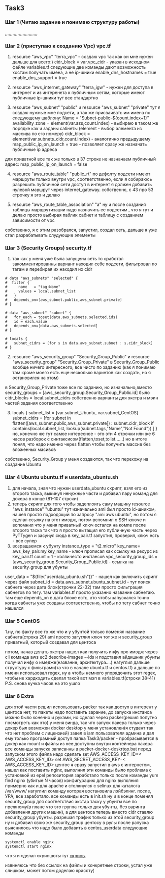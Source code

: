 ## Task3
### Шаг 1 (Читаю задание и понимаю структуру работы)
,,,,,,,,,,,,,,,,,,,,,,,,,,
### Шаг 2 (приступаю к созданию Vpc) vpc.tf
1. resource "aws_vpc" "terra_vpc" - создаю vpc так как он мне нужен дальше для всего:)
  cidr_block = var.vpc_cidr - указан в исходном файле variables.tf
следующие две команды дают возможность хостам получать имена, а не ip-шники
  enable_dns_hostnames = true 
  enable_dns_support   = true

2. resource "aws_internet_gateway" "terra_igw" - нужен для доступа в интернет и из интеренета к публичным сетям, которые имеют публичные ip-шники
тут все стандартно

3. resource "aws_subnet" "public" и resource "aws_subnet" "private"
тут я создаю нужные мне подсети, а так же присваивать им имена по следующему шаблону: Name = "Subnet-public-${count.index+1}"
availability_zone = element(var.azs,count.index) - выбираю в таком же порядке как и заданы сабнеты (element - выбор элемента из массива по его номеру)
cidr_block = element(var.subnets_cidr,count.index) - аналогично предыдущему 
map_public_ip_on_launch = true - позволяет сразу же назначать публичные ip адреса 

для приватной все так же только в 37 строке не назначаем публичный адрес: map_public_ip_on_launch = false

4. resource "aws_route_table" "public_rt"
по дефолту подсети имеют маршруты только внутри vpc, соответственно, если я собираюсь разрешить публичной 
сети доступ в интернет я должен добавить нулевой маршрут через internet_gateway. собственно, с 43 про 53 строчку я это и делаю

5. resource "aws_route_table_association" "a"
ну и после создания таблицы маршрутизации надо назначить ее подсетям , что я тут и делаю
просто выбирая паблик сабнет и таблицу с созданием зависимости от vpc

собственно, я с этим разобрался, запустил, создал сеть, дальше я уже стал разрабатывать слудующие элементы

### Шаг 3 (Security Groups) security.tf
1. так как у меня уже была запущена сеть то сработал закомментированны вариант
находил себе подсети, фильтровал по тагам и перебирая их находил их cidr
``` 
# data "aws_subnets" "selected" {
#  filter {
#     name   = "tag:Name"
#     values = local.subnet_list
#   }
#   depends_on=[aws_subnet.public,aws_subnet.private]
# }

# data "aws_subnet" "subnet" {
#   for_each = toset(data.aws_subnets.selected.ids)
#   id = each.value
#   depends_on=[data.aws_subnets.selected]
# }

# locals {
#   subnet_cidrs = [for s in data.aws_subnet.subnet : s.cidr_block]
# } 
```
2. resource "aws_security_group" "Security_Group_Public" и resource "aws_security_group" "Security_Group_Private"
в Security_Group_Public вообще ничего интересного, все чисто по заданию (как я понимаю там кроме моего есть еще несколько варинтов как создать, но я остановился на этом)

в Security_Group_Private тоже все по заданию, но изначально,вместо security_groups = [aws_security_group.Security_Group_Public.id] 
было cidr_blocks = local.subnet_cidrs собственно варианты для экстра и мэин частей задания соответственно 

3. locals {
  subnet_list = [var.subnet_Ubuntu, var.subnet_CentOS]
  subnet_cidrs = [for subnet in flatten([aws_subnet.public,aws_subnet.private]) : subnet.cidr_block if contains(local.subnet_list, lookup(subnet.tags,"Name","Not Found")) ] 
}
но, конечно же тут самое интересное - это эти 4 строчки или же 6 часов разборок с синтаксисом(flatten,toset,tolist......)
но в итоге понял, что надо именно через flatten чтобы получить массив без вложенных масивов 

собственно, Security_Group у меня создаются, так что перехожу на создание Ubuntu

### Шаг 4 Ubuntu ubuntu.tf и userdata_ubuntu.sh
1. для начала, зная что нужен userdata_ubuntu скрипт, взял его из второго таска, выкинул ненужные части и добавил пару команд для докера в конце (81-107 строки)
2. теперь скрипт для того чтобы задеплоить саму машину
resource "aws_instance" "ubuntu"
тут изначально ami был просто id-шником, нашел просто подходящий по запросу "ami aws ubuntu", но потом я сделал ссылку на этот имэдж, 
потом вспомнил о SSH ключе и вспомнил что у меня приватный ключ остался на компе после второго таска 
так что я просто вытащил его публичную часть через PyTTygen и засунул сюда в key_pair.tf запустил, проверил, ключ есть - все супер
3. возращаемся к убунту instance_type = "t2.micro"
  key_name= aws_key_pair.my.key_name - ключ прописал как ссылку на ресурс из key_pair.tf
  count = 1 - колличесто инстансов 
  vpc_security_group_ids = [aws_security_group.Security_Group_Public.id] - ссылка на security_group для убунты 
  
  user_data = "${file("userdata_ubuntu.sh")}" - нашел как включить скрипт через файл 
  subnet_id = data.aws_subnet.ubuntu_subnet.id - тут поиск сабнета через дата блок(строчки 22-32) 
  там просто фильтрация сабнетов по тегу. там variables.tf просто указанно название сабнетаю. 
  там еще depends_on в дата блоке есть, это чтобы запускался точно когда сабнеты уже созданы 
  соответственно, чтобы по тегу сабнет точно нашелся 
 
 ### Шаг 5 CentOS
 1.ну, по факту все то же что и у убунтой только поменял название сабнета(строка 29) 
 ami просто загуглил 
 ключ тот же 
 и security_group приватный, который создавал для центоса

 потом, начав делать экстра нашел как получить инфу про имэдж через cli
 команда aws ec2 describe-images --ids и подставил айдишник убунты 
 получил инфу о имедже(название, архитектура....)
 нагуглил дальше структуру с фильтрами(та что в начале ubuntu.tf и centos.tf)
 а дальше по имени использовал regex, ну а чтобы немного упорядочить этот regex, 
 чтобы не хардкодить сделал такой вот мэп в variables.tf(строки 38-41)  P.S. снова кучка часов на это ушло 

### Шаг 6 Extra
для этой части решил использовать packer так как доступ в интерент у центоса нет, то пакеты надо поставить зарание, до запуска инстанса 
можно было конечно и руками, но сделал через packer(решил попутно посмотреть как это) 
у меня винда, так что запуск пакера только через докер был возможен
docker desktop у меня установлен(я студент так что нет проблем с лицензией) 
завел в iam пользователя админа и дал ему только програмный доступ
папка Task3/packer - пробрасывается в докер как mount и файлы из нее доступны внутри контейнера пакера
все команды запуска записанны в packer-docker-deskrtop.bat
перед запуском этого файла надо сделать 
set AWS_ACCESS_KEY_ID=< AWS_ACCESS_KEY_ID>
set AWS_SECRET_ACCESS_KEY=< AWS_ACCESS_KEY_ID>
центос я сразу запустил в aws с интернетом, нашел как поставить nginx, выполнил эти команды 
было проблема с установкой из еpеl репозитория заработало только после команды yum find nginx (убитые N часов)
конфигурацию для nginx выполнил примерно как и для apache и столкнулся с selinux для кaталога /var/www/ 
нагуглил команду которая востановила лэйбэлинг. после, УРА, все заработало.
все команды есть в init.sh 
ну и в конце поменял security_group для соответствия экстар таску 
у убунты все по прежнему(в плане что это группа только для убунты, без варинта добавления других машин), 
а для центоса теперь вместо cidr ставлю security_group убунты. разрешая трафик только из этой security_group
ну и добавил свою же security_group центосу в рулы 
после рапуска выяснилось что надо было добавить в centos_userdata следующие команды 
```
systemctl enable nginx
systemctl start nginx
```
что я и сделал 
скриншоты тут [скрины](Task3/images)

извиняюсь что без ссылок на файлы и конкретные строки, устал уже слишком, может потом доделаю красоту)
